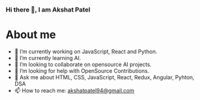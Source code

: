 ### Hi there 👋, I am Akshat Patel

# About me

- 🔭 I’m currently working on JavaScript, React and Python.
- 🌱 I’m currently learning AI.
- 👯 I’m looking to collaborate on opensource AI projects.
- 🤔 I’m looking for help with OpenSource Contributions.
- 💬 Ask me about HTML, CSS, JavaScript, React, Redux, Angular, Pyhton, DSA
- 📫 How to reach me: akshatpatel94@gmail.com

